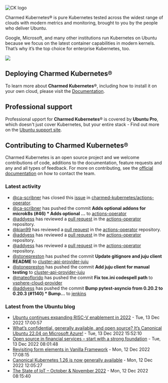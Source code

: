 ![CK logo](https://assets.ubuntu.com/v1/451d4cf4-Charmed+Kubernetes_RGB_onWhite_2022.svg)

Charmed Kubernetes® is pure Kubernetes tested across the widest range of clouds with modern metrics and monitoring, brought to you by the people who deliver Ubuntu.

Google, Microsoft, and many other institutions run Kubernetes on Ubuntu because we focus on the latest container capabilities in modern kernels. That’s why it’s the top choice for enterprise Kubernetes, too.

![](https://assets.ubuntu.com/v1/843c77b6-juju-at-a-glace.svg)

## Deploying Charmed Kubernetes®

To learn more about **Charmed Kubernetes**®, including how to install it on your own cloud, please visit the [Documentation][docs].

## Professional support

Professional upport for **Charmed Kubernetes**® is covered by **Ubuntu Pro**, which doesn't just cover Kubernetes, but your entire stack - Find out more on the [Ubuntu support site](https://ubuntu.com/support).

## Contributing to Charmed Kubernetes®

Charmed Kubernetes is an open source project and we welcome contributions of code, additions to the documentation, feature requests and any and all types of feedback. For more on contributing, see the [official documentation][get-in-touch] on how to contact the team.

<!-- LINKS -->
[docs]: https://ubuntu.com/kubernetes/docs
[get-in-touch]: https://ubuntu.com/kubernetes/docs/get-in-touch

### Latest activity

<!-- activity starts -->
 - [@ca-scribner](https://github.com/ca-scribner) has closed this [issue](https://github.com/charmed-kubernetes/actions-operator/issues/32) in [charmed-kubernetes/actions-operator](https://api.github.com/repos/charmed-kubernetes/actions-operator).
 - [@ca-scribner](https://github.com/ca-scribner) has pushed the commit **Adds optional addons for microk8s (#46)  * Adds optional ...** to [actions-operator](https://github.com/charmed-kubernetes/actions-operator)
 - [@addyess](https://github.com/addyess) has reviewed a [pull request](https://github.com/charmed-kubernetes/actions-operator/pull/46) in the [actions-operator](https://github.com/charmed-kubernetes/actions-operator) repository.
 - [@kian99](https://github.com/kian99) has reviewed a [pull request](https://github.com/charmed-kubernetes/actions-operator/pull/46) in the [actions-operator](https://github.com/charmed-kubernetes/actions-operator) repository.
 - [@addyess](https://github.com/addyess) has reviewed a [pull request](https://github.com/charmed-kubernetes/actions-operator/pull/46) in the [actions-operator](https://github.com/charmed-kubernetes/actions-operator) repository.
 - [@addyess](https://github.com/addyess) has reviewed a [pull request](https://github.com/charmed-kubernetes/actions-operator/pull/46) in the [actions-operator](https://github.com/charmed-kubernetes/actions-operator) repository.
 - [@stonepreston](https://github.com/stonepreston) has pushed the commit **Update gitignore and juju client README** to [cluster-api-provider-juju](https://github.com/charmed-kubernetes/cluster-api-provider-juju)
 - [@stonepreston](https://github.com/stonepreston) has pushed the commit **Add juju client for manual testing** to [cluster-api-provider-juju](https://github.com/charmed-kubernetes/cluster-api-provider-juju)
 - [@mateoflorido](https://github.com/mateoflorido) has pushed the commit **Fix tox.ini codespell path** to [vsphere-cloud-provider](https://github.com/charmed-kubernetes/vsphere-cloud-provider)
 - [@addyess](https://github.com/addyess) has pushed the commit **Bump pytest-asyncio from 0.20.2 to 0.20.3 (#1140)  * Bump...** to [jenkins](https://github.com/charmed-kubernetes/jenkins)
<!-- activity ends -->

<!-- roadmap starts -->

<!-- roadmap ends -->

### Latest from the Ubuntu blog

<!-- blog starts -->
* [Ubuntu continues expanding RISC-V enablement in 2022](https://ubuntu.com//blog/ubuntu-continues-expanding-risc-v-enablement-in-2022) - Tue, 13 Dec 2022 17:00:57 
* [What’s confidential, generally available, and open source? It’s Canonical Ubuntu 22.04 on Microsoft Azure!](https://ubuntu.com//blog/whats-confidential-generally-available-and-open-source-its-canonical-ubuntu-22-04-on-microsoft-azure) - Tue, 13 Dec 2022 15:52:10 
* [Open source in financial services &#8211; start with a strong foundation](https://ubuntu.com//blog/open-source-in-financial-services-start-with-a-strong-foundation) - Tue, 13 Dec 2022 08:01:48 
* [Revisiting form elements in Vanilla Framework](https://ubuntu.com//blog/revisitign-form-elements-in-vanilla-framework) - Mon, 12 Dec 2022 17:08:15 
* [Canonical Kubernetes 1.26 is now generally available](https://ubuntu.com//blog/canonical-kubernetes-1-26-is-now-generally-available) - Mon, 12 Dec 2022 12:05:27 
* [The State of IoT – October &#038; November 2022](https://ubuntu.com//blog/state-of-iot-october-november-2022) - Mon, 12 Dec 2022 08:15:40 
<!-- blog ends -->
